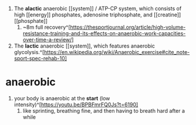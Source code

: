 1. The **alactic** anaerobic [[system]] / ATP-CP system, which consists of high [[energy]] phosphates, adenosine triphosphate, and [[creatine]] [[phosphate]]
	1. ~8m full recovery^[https://thesportjournal.org/article/high-volume-resistance-training-and-its-effects-on-anaerobic-work-capacities-over-time-a-review/]
2. The **lactic** anaerobic [[system]], which features anaerobic glycolysis.^[https://en.wikipedia.org/wiki/Anaerobic_exercise#cite_note-sport-spec-rehab-10]

# anaerobic
1. your body is anaerobic at the **start** (low intensity)^[https://youtu.be/BPBFmrFQ0Js?t=6190]
	1. like sprinting, breathing fine, and then having to breath hard after a while
